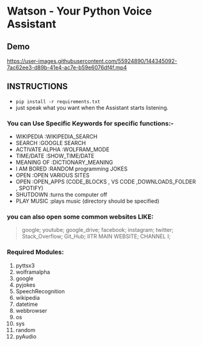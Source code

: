 # Watson - Your Python Voice Assistant

## Demo
https://user-images.githubusercontent.com/55924890/144345092-7ac62ee3-d89b-41e4-ac7e-b59e6076df4f.mp4




## INSTRUCTIONS

- `pip install -r requirements.txt`
- just speak what you want when the Assistant starts listening.
### You can Use Specific Keywords for specific functions:-
- WIKIPEDIA           :WIKIPEDIA_SEARCH
- SEARCH              :GOOGLE SEARCH
- ACTIVATE ALPHA      :WOLFRAM_MODE
- TIME/DATE           :SHOW_TIME/DATE
- MEANING OF <word>   :DICTIONARY_MEANING
- I AM BORED          :RANDOM programming JOKES
- OPEN <SOMETHING>    :OPEN VARIOUS SITES 
- OPEN <APPs>         :OPEN_APPS (CODE_BLOCKS , VS CODE ,DOWNLOADS_FOLDER , SPOTIFY)  
- SHUTDOWN            :turns the computer off
- PLAY MUSIC          :plays music (directory should be specified)
  
### you can also open some common websites LIKE:
>google; youtube; google_drive; facebook; instagram; twitter; Stack_Overflow; Git_Hub;
>IITR MAIN WEBSITE; CHANNEL I;

### Required Modules:
1) pyttsx3
2) wolframalpha
3) google
4) pyjokes
5) SpeechRecognition
6) wikipedia
7) datetime
8) webbrowser
9) os
10) sys
11) random
12) pyAudio

